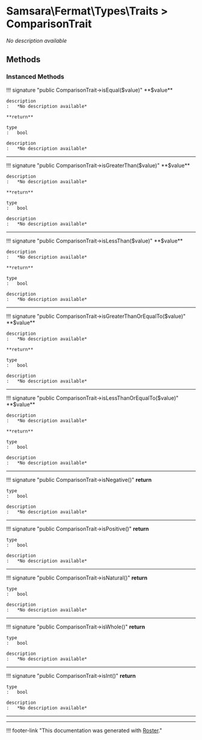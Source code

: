 # Samsara\Fermat\Types\Traits > ComparisonTrait

*No description available*


## Methods


### Instanced Methods

!!! signature "public ComparisonTrait->isEqual($value)"
    **$value**

    description
    :   *No description available*

    **return**

    type
    :   bool

    description
    :   *No description available*

---

!!! signature "public ComparisonTrait->isGreaterThan($value)"
    **$value**

    description
    :   *No description available*

    **return**

    type
    :   bool

    description
    :   *No description available*

---

!!! signature "public ComparisonTrait->isLessThan($value)"
    **$value**

    description
    :   *No description available*

    **return**

    type
    :   bool

    description
    :   *No description available*

---

!!! signature "public ComparisonTrait->isGreaterThanOrEqualTo($value)"
    **$value**

    description
    :   *No description available*

    **return**

    type
    :   bool

    description
    :   *No description available*

---

!!! signature "public ComparisonTrait->isLessThanOrEqualTo($value)"
    **$value**

    description
    :   *No description available*

    **return**

    type
    :   bool

    description
    :   *No description available*

---

!!! signature "public ComparisonTrait->isNegative()"
    **return**

    type
    :   bool

    description
    :   *No description available*

---

!!! signature "public ComparisonTrait->isPositive()"
    **return**

    type
    :   bool

    description
    :   *No description available*

---

!!! signature "public ComparisonTrait->isNatural()"
    **return**

    type
    :   bool

    description
    :   *No description available*

---

!!! signature "public ComparisonTrait->isWhole()"
    **return**

    type
    :   bool

    description
    :   *No description available*

---

!!! signature "public ComparisonTrait->isInt()"
    **return**

    type
    :   bool

    description
    :   *No description available*

---




---
!!! footer-link "This documentation was generated with [Roster](https://jordanrl.github.io/Roster/)."